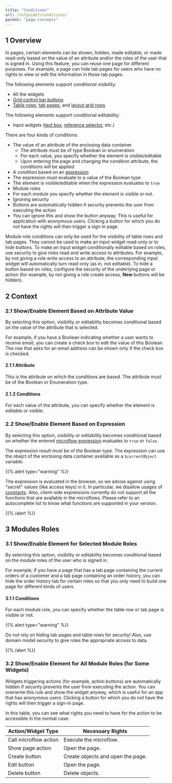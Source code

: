 ```yaml
---
title: "Conditions"
url: /refguide7/conditions/
parent: "page-concepts"
---
```


## 1 Overview

In pages, certain elements can be shown, hidden, made editable, or made read-only based on the value of an attribute and/or the roles of the user that is signed in. Using this feature, you can reuse one page for different purposes. For example, a page can hide tab pages for users  who have no rights to view or edit the information in those tab pages.

The following elements support conditional visibility:

* All the widgets
* [Grid control bar buttons](/refguide/control-bar/)
* [Table rows](/refguide7/table-row/), [tab pages](/refguide7/tab-page/), and [layout grid rows](/refguide/layout-grid/)

The following elements support conditional editability:

* Input widgets ([text box](/refguide/text-box/), [reference selector](/refguide/reference-selector/), etc.)

There are four kinds of conditions:

* The value of an attribute of the enclosing data container
  * The attribute must be of type Boolean or enumeration
  * For each value, you specify whether the element is visible/editable
  * Upon entering the page and changing the condition attribute, the conditions will be applied
* A condition based on an [expression](/refguide/expressions/)
 * The expression must evaluate to a value of the Boolean type
  * The element is visible/editable when the expression evaluates to `true`
* Module roles
 * For each module you specify whether the element is visible or not.
* Ignoring security
 * Buttons are automatically hidden if security prevents the user from executing the action
 * You can ignore this and show the button anyway. This is useful for application with anonymous users. Clicking a button for which you do not have the rights will then trigger a sign in page.

Module role conditions can only be used for the visibility of table rows and tab pages. They cannot be used to make an input widget read-only or to hide buttons. To make an input widget conditionally editable based on roles, use security to give roles read and write access to attributes. For example, by not giving a role write access to an attribute, the corresponding input widget will automatically turn read-only (as in, not editable). To hide a button based on roles, configure the security of the underlying page or action (for example, by not giving a role create access, **New** buttons will be hidden).

## 2 Context

### 2.1 Show/Enable Element Based on Attribute Value

By selecting this option, visibility or editability becomes conditional based on the value of the attribute that is selected.

For example, if you have a Boolean indicating whether a user wants to receive email, you can create a check box to edit the value of this Boolean. The row that asks for an email address can be shown only if the check box is checked.

#### 2.1.1 Attribute

This is the attribute on which the conditions are based. The attribute must be of the Boolean or Enumeration type.

#### 2.1.2 Conditions

For each value of the attribute, you can specify whether the element is editable or visible.

### 2.2 Show/Enable Element Based on Expression

By selecting this option, visibility or editability becomes conditional based on whether the entered [microflow expression](/refguide/expressions/) evaluates to `true` or `false`.

The expression result must be of the Boolean type. The expression can use the obejct of the enclosing data container available as a `$currentObject` variable.

{{% alert type="warning" %}}

The expression is evaluated in the browser, so we advise against using "secret" values (like access keys) in it. In particular, we disallow usages of [constants](/refguide/constants/). Also, client-side expressions currently do not support all the functions that are available in the microflows. Please refer to an autocomplete list to know what functions are supported in your version.

{{% /alert %}}

## 3 Modules Roles

### 3.1 Show/Enable Element for Selected Module Roles

By selecting this option, visibility or editability becomes conditional based on the module roles of the user who is signed in.

For example, if you have a page that has a tab page containing the current orders of a customer and a tab page containing an order history, you can hide the order history tab for certain roles so that you only need to build one page for different kinds of users.

#### 3.1.1 Conditions

For each module role, you can specify whether the table row or tab page is visible or not.

{{% alert type="warning" %}}

Do not rely on hiding tab pages and table rows for security! Also, use domain model security to give roles the appropriate access to data.

{{% /alert %}}

### 3.2 Show/Enable Element for All Module Roles (for Some Widgets)

Widgets triggering actions (for example, action buttons) are automatically hidden if security prevents the user from executing the action. You can overwrite this rule and show the widget anyway, which is useful for an app that has anonymous users. Clicking a button for which you do not have the rights will then trigger a sign-in page.

In this table, you can see what rights you need to have for the action to be accessible in the normal case:

| Action/Widget Type | Necessary Rights |
| --- | --- |
| Call microflow action | Execute the microflow. |
| Show page action | Open the page. |
| Create button | Create objects and open the page. |
| Edit button | Open the page. |
| Delete button | Delete objects. |

